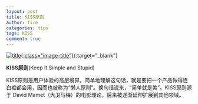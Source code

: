 ```yaml
---
layout: post
title: KISS原则
author: fire
categories: tips 
tags: KISS
comment: true
---
```


[![title](https://image.sideproject.cn/titlex/title_001.jpg){:class="image-title"}](//image.sideproject.cn/titlex/title_001.jpg){:target="_blank"}

**KISS原则**(Keep It Simple and Stupid)

KISS原则是用户体验的高层境界，简单地理解这句话，就是要把一个产品做得连白痴都会用，因而也被称为“懒人原则”。换句话说来，“简单就是美”。KISS原则源于 David Mamet（大卫马梅）的电影理论，后来被逐渐延伸扩展到其他领域。